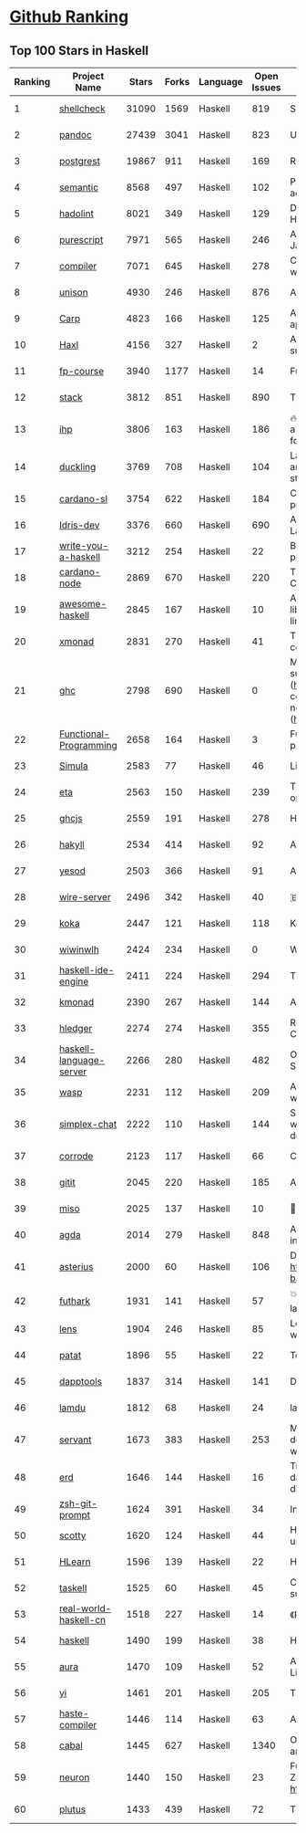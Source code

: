 [Github Ranking](../README.md)
==========

## Top 100 Stars in Haskell

| Ranking | Project Name | Stars | Forks | Language | Open Issues | Description | Last Commit |
| ------- | ------------ | ----- | ----- | -------- | ----------- | ----------- | ----------- |
| 1 | [shellcheck](https://github.com/koalaman/shellcheck) | 31090 | 1569 | Haskell | 819 | ShellCheck, a static analysis tool for shell scripts | 2023-01-08T22:20:16Z |
| 2 | [pandoc](https://github.com/jgm/pandoc) | 27439 | 3041 | Haskell | 823 | Universal markup converter | 2023-01-11T18:42:32Z |
| 3 | [postgrest](https://github.com/PostgREST/postgrest) | 19867 | 911 | Haskell | 169 | REST API for any Postgres database | 2023-01-11T14:26:45Z |
| 4 | [semantic](https://github.com/github/semantic) | 8568 | 497 | Haskell | 102 | Parsing, analyzing, and comparing source code across many languages | 2022-07-22T15:39:27Z |
| 5 | [hadolint](https://github.com/hadolint/hadolint) | 8021 | 349 | Haskell | 129 | Dockerfile linter, validate inline bash, written in Haskell | 2023-01-09T08:01:03Z |
| 6 | [purescript](https://github.com/purescript/purescript) | 7971 | 565 | Haskell | 246 | A strongly-typed language that compiles to JavaScript | 2023-01-09T23:08:52Z |
| 7 | [compiler](https://github.com/elm/compiler) | 7071 | 645 | Haskell | 278 | Compiler for Elm, a functional language for reliable webapps. | 2023-01-06T10:45:32Z |
| 8 | [unison](https://github.com/unisonweb/unison) | 4930 | 246 | Haskell | 876 | A friendly programming language from the future | 2023-01-11T20:04:21Z |
| 9 | [Carp](https://github.com/carp-lang/Carp) | 4823 | 166 | Haskell | 125 | A statically typed lisp, without a GC, for real-time applications. | 2022-12-28T07:17:48Z |
| 10 | [Haxl](https://github.com/facebook/Haxl) | 4156 | 327 | Haskell | 2 | A Haskell library that simplifies access to remote data, such as databases or web-based services.  | 2022-12-07T04:04:55Z |
| 11 | [fp-course](https://github.com/system-f/fp-course) | 3940 | 1177 | Haskell | 14 | Functional Programming Course | 2022-10-05T02:57:23Z |
| 12 | [stack](https://github.com/commercialhaskell/stack) | 3812 | 851 | Haskell | 890 | The Haskell Tool Stack | 2023-01-11T00:05:50Z |
| 13 | [ihp](https://github.com/digitallyinduced/ihp) | 3806 | 163 | Haskell | 186 | 🔥 The fastest way to build type safe web apps. IHP is a new batteries-included web framework optimized for longterm productivity and programmer happiness | 2023-01-08T13:57:01Z |
| 14 | [duckling](https://github.com/facebook/duckling) | 3769 | 708 | Haskell | 104 | Language, engine, and tooling for expressing, testing, and evaluating composable language rules on input strings. | 2022-11-10T18:50:31Z |
| 15 | [cardano-sl](https://github.com/input-output-hk/cardano-sl) | 3754 | 622 | Haskell | 184 | Cryptographic currency implementing Ouroboros PoS protocol | 2020-07-30T15:22:04Z |
| 16 | [Idris-dev](https://github.com/idris-lang/Idris-dev) | 3376 | 660 | Haskell | 690 | A Dependently Typed Functional Programming Language | 2022-10-10T19:35:55Z |
| 17 | [write-you-a-haskell](https://github.com/sdiehl/write-you-a-haskell) | 3212 | 254 | Haskell | 22 | Building a modern functional compiler from first principles. (http://dev.stephendiehl.com/fun/) | 2021-01-11T13:56:03Z |
| 18 | [cardano-node](https://github.com/input-output-hk/cardano-node) | 2869 | 670 | Haskell | 220 | The core component that is used to participate in a Cardano decentralised blockchain. | 2023-01-12T02:55:12Z |
| 19 | [awesome-haskell](https://github.com/krispo/awesome-haskell) | 2845 | 167 | Haskell | 10 | A collection of awesome Haskell links, frameworks, libraries and software. Inspired by awesome projects line. | 2022-12-15T14:45:10Z |
| 20 | [xmonad](https://github.com/xmonad/xmonad) | 2831 | 270 | Haskell | 41 | The core of xmonad, a small but functional ICCCM-compliant tiling window manager | 2023-01-06T18:03:24Z |
| 21 | [ghc](https://github.com/ghc/ghc) | 2798 | 690 | Haskell | 0 | Mirror of the Glasgow Haskell Compiler. Please submit issues and patches to GHC's Gitlab instance (https://gitlab.haskell.org/ghc/ghc). First time contributors are encouraged to get started with the newcomers info (https://gitlab.haskell.org/ghc/ghc/wikis/contributing). | 2023-01-12T02:50:30Z |
| 22 | [Functional-Programming](https://github.com/caiorss/Functional-Programming) | 2658 | 164 | Haskell | 3 | Functional Programming concepts, examples and patterns illustrated in Haskell, Ocaml and Python | 2019-08-06T22:00:55Z |
| 23 | [Simula](https://github.com/SimulaVR/Simula) | 2583 | 77 | Haskell | 46 | Linux VR Desktop | 2022-12-15T16:38:53Z |
| 24 | [eta](https://github.com/typelead/eta) | 2563 | 150 | Haskell | 239 | The Eta Programming Language, a dialect of Haskell on the JVM | 2022-07-31T17:14:19Z |
| 25 | [ghcjs](https://github.com/ghcjs/ghcjs) | 2559 | 191 | Haskell | 278 | Haskell to JavaScript compiler, based on GHC | 2022-12-24T20:28:24Z |
| 26 | [hakyll](https://github.com/jaspervdj/hakyll) | 2534 | 414 | Haskell | 92 | A static website compiler library in Haskell | 2023-01-10T08:57:23Z |
| 27 | [yesod](https://github.com/yesodweb/yesod) | 2503 | 366 | Haskell | 91 | A RESTful Haskell web framework built on WAI. | 2022-12-09T06:29:32Z |
| 28 | [wire-server](https://github.com/wireapp/wire-server) | 2496 | 342 | Haskell | 40 | 🇪🇺 Wire back-end services | 2023-01-11T22:06:51Z |
| 29 | [koka](https://github.com/koka-lang/koka) | 2447 | 121 | Haskell | 118 | Koka language compiler and interpreter | 2023-01-10T02:00:07Z |
| 30 | [wiwinwlh](https://github.com/sdiehl/wiwinwlh) | 2424 | 234 | Haskell | 0 | What I Wish I Knew When Learning Haskell | 2022-02-25T06:38:14Z |
| 31 | [haskell-ide-engine](https://github.com/haskell/haskell-ide-engine) | 2411 | 224 | Haskell | 294 | The engine for haskell ide-integration. Not an IDE | 2020-12-23T06:21:46Z |
| 32 | [kmonad](https://github.com/kmonad/kmonad) | 2390 | 267 | Haskell | 144 | An advanced keyboard manager | 2023-01-08T13:45:15Z |
| 33 | [hledger](https://github.com/simonmichael/hledger) | 2274 | 274 | Haskell | 355 | Robust, fast, intuitive plain text accounting tool with CLI, TUI and web interfaces. | 2023-01-12T00:26:01Z |
| 34 | [haskell-language-server](https://github.com/haskell/haskell-language-server) | 2266 | 280 | Haskell | 482 | Official haskell ide support via language server (LSP). Successor of ghcide & haskell-ide-engine. | 2023-01-09T22:23:48Z |
| 35 | [wasp](https://github.com/wasp-lang/wasp) | 2231 | 112 | Haskell | 209 | A programming language that understands what a web app is. | 2023-01-11T13:20:14Z |
| 36 | [simplex-chat](https://github.com/simplex-chat/simplex-chat) | 2222 | 110 | Haskell | 144 | SimpleX - the first messaging platform operating without user identifiers of any kind - 100% private by design! iOS and Android apps are released 📱! | 2023-01-11T22:48:53Z |
| 37 | [corrode](https://github.com/jameysharp/corrode) | 2123 | 117 | Haskell | 66 | C to Rust translator | 2019-03-10T01:48:47Z |
| 38 | [gitit](https://github.com/jgm/gitit) | 2045 | 220 | Haskell | 185 | A wiki using HAppS, pandoc, and git | 2022-12-26T17:19:34Z |
| 39 | [miso](https://github.com/dmjio/miso) | 2025 | 137 | Haskell | 10 | :ramen: A tasty Haskell front-end framework | 2022-12-12T16:06:42Z |
| 40 | [agda](https://github.com/agda/agda) | 2014 | 279 | Haskell | 848 | Agda is a dependently typed programming language / interactive theorem prover. | 2023-01-10T22:38:44Z |
| 41 | [asterius](https://github.com/tweag/asterius) | 2000 | 60 | Haskell | 106 | DEPRECATED in favor of ghc wasm backend, see https://www.tweag.io/blog/2022-11-22-wasm-backend-merged-in-ghc | 2022-11-14T00:45:01Z |
| 42 | [futhark](https://github.com/diku-dk/futhark) | 1931 | 141 | Haskell | 57 | :boom::computer::boom: A data-parallel functional programming language | 2023-01-11T14:04:11Z |
| 43 | [lens](https://github.com/ekmett/lens) | 1904 | 246 | Haskell | 85 | Lenses, Folds, and Traversals - Join us on web.libera.chat #haskell-lens | 2022-12-31T18:46:17Z |
| 44 | [patat](https://github.com/jaspervdj/patat) | 1896 | 55 | Haskell | 22 | Terminal-based presentations using Pandoc | 2022-10-26T16:46:12Z |
| 45 | [dapptools](https://github.com/dapphub/dapptools) | 1837 | 314 | Haskell | 141 | Dapp, Seth, Hevm, and more | 2023-01-08T17:54:40Z |
| 46 | [lamdu](https://github.com/lamdu/lamdu) | 1812 | 68 | Haskell | 24 | lamdu - towards the next generation IDE | 2023-01-11T16:15:30Z |
| 47 | [servant](https://github.com/haskell-servant/servant) | 1673 | 383 | Haskell | 253 | Main repository for the servant libraries — DSL for describing, serving, querying, mocking, documenting web applications and more! | 2023-01-09T16:05:09Z |
| 48 | [erd](https://github.com/BurntSushi/erd) | 1646 | 144 | Haskell | 16 | Translates a plain text description of a relational database schema to a graphical entity-relationship diagram. | 2022-11-21T19:18:30Z |
| 49 | [zsh-git-prompt](https://github.com/olivierverdier/zsh-git-prompt) | 1624 | 391 | Haskell | 34 | Informative git prompt for zsh | 2022-03-24T15:50:23Z |
| 50 | [scotty](https://github.com/scotty-web/scotty) | 1620 | 124 | Haskell | 44 | Haskell web framework inspired by Ruby's Sinatra, using WAI and Warp (Official Repository) | 2022-11-20T15:40:41Z |
| 51 | [HLearn](https://github.com/mikeizbicki/HLearn) | 1596 | 139 | Haskell | 22 | Homomorphic machine learning | 2016-05-29T16:51:53Z |
| 52 | [taskell](https://github.com/smallhadroncollider/taskell) | 1525 | 60 | Haskell | 45 | Command-line Kanban board/task manager with support for Trello boards and GitHub projects | 2022-02-03T16:24:25Z |
| 53 | [real-world-haskell-cn](https://github.com/huangz1990/real-world-haskell-cn) | 1518 | 227 | Haskell | 14 | 《Real World Haskell》中文翻译项目 | 2022-02-14T13:35:16Z |
| 54 | [haskell](https://github.com/tensorflow/haskell) | 1490 | 199 | Haskell | 38 | Haskell bindings for TensorFlow | 2022-12-22T14:48:53Z |
| 55 | [aura](https://github.com/fosskers/aura) | 1470 | 109 | Haskell | 52 | A secure, multilingual package manager for Arch Linux and the AUR. | 2023-01-06T00:41:28Z |
| 56 | [yi](https://github.com/yi-editor/yi) | 1461 | 201 | Haskell | 205 | The Haskell-Scriptable Editor | 2022-12-10T14:19:09Z |
| 57 | [haste-compiler](https://github.com/valderman/haste-compiler) | 1446 | 114 | Haskell | 63 | A GHC-based Haskell to JavaScript compiler | 2019-03-17T10:49:58Z |
| 58 | [cabal](https://github.com/haskell/cabal) | 1445 | 627 | Haskell | 1340 | Official upstream development repository for Cabal and cabal-install | 2023-01-12T01:08:11Z |
| 59 | [neuron](https://github.com/srid/neuron) | 1440 | 150 | Haskell | 23 | Future-proof note-taking and publishing based on Zettelkasten (superseded by Emanote: https://github.com/EmaApps/emanote) | 2022-10-14T14:21:52Z |
| 60 | [plutus](https://github.com/input-output-hk/plutus) | 1433 | 439 | Haskell | 72 | The Plutus language implementation and tools | 2023-01-11T18:43:50Z |

